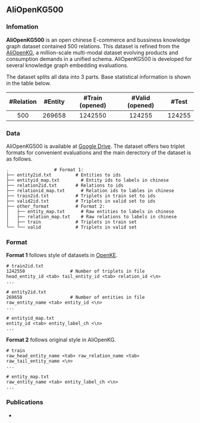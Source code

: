 ## AliOpenKG500

### Infomation

**AliOpenKG500** is an open chinese E-commerce and bussiness knowledge graph dataset contained 500 relations. This dataset is refined from the [AliOpenKG](https://kg.alibaba.com/), a million-scale multi-modal dataset evolving products and consumption demands in a unified schema. AliOpenKG500 is developed for several knowledge graph embedding evaluations.

The dataset splits all data into 3 parts. Base statistical information is shown in the table below.

| #Relation | #Entity | #Train (opened) | #Valid (opened) | #Test  |
| :-------: | :-----: | :-------------: | :-------------: | :----: |
|    500    | 269658  |     1242550     |     124255      | 124255 |

### Data

AliOpenKG500 is available at [Google Drive](https://drive.google.com/drive/folders/1QgSL1wcLmA_eOQibwKxDaxVRGrMFqDMV?usp=sharing). The dataset offers two triplet formats for convenient evaluations and the main derectory of the dataset is as follows.

```
.	              # Format 1: 
├── entity2id.txt         # Entities to ids
├── entityid_map.txt        # Entity ids to labels in chinese
├── relation2id.txt       # Relations to ids
├── relationid_map.txt      # Relation ids to lables in chinese
├── train2id.txt          # Triplets in train set to ids
├── valid2id.txt          # Triplets in valid set to ids
├── other_format          # Format 2: 
│   ├── entity_map.txt      # Raw entities to labels in chinese
│   ├── relation_map.txt    # Raw relations to labels in chinese
│   ├── train             # Triplets in train set
└── └── valid             # Triplets in valid set
```

### Format

**Format 1** follows style of datasets in [OpenKE](https://github.com/thunlp/OpenKE). 

```
# train2id.txt
1242550					# Number of triplets in file
head_entity_id <tab> tail_entity_id <tab> relation_id <\n>
...

# entity2id.txt
269658					# Number of entities in file
raw_entity_name <tab> entity_id <\n>
...

# entityid_map.txt
entity_id <tab> entity_label_ch <\n>
...
```

**Format 2** follows original style in AliOpenKG. 

```
# train
raw_head_entity_name <tab> raw_relation_name <tab> raw_tail_entity_name <\n>
...

# entity_map.txt
raw_entity_name <tab> entity_label_ch <\n>
...
```

### Publications

- 

